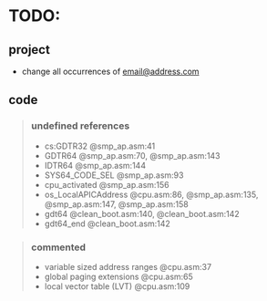 # TODO:
## project
* change all occurrences of email@address.com

## code
> ### undefined references
> * cs:GDTR32                           @smp_ap.asm:41
> * GDTR64                              @smp_ap.asm:70, @smp_ap.asm:143
> * IDTR64                              @smp_ap.asm:144
> * SYS64_CODE_SEL                      @smp_ap.asm:93
> * cpu_activated                       @smp_ap.asm:156
> * os_LocalAPICAddress                 @cpu.asm:86, @smp_ap.asm:135, @smp_ap.asm:147, @smp_ap.asm:158
> * gdt64                               @clean_boot.asm:140, @clean_boot.asm:142
> * gdt64_end                           @clean_boot.asm:142

> ### commented
> * variable sized address ranges       @cpu.asm:37
> * global paging extensions            @cpu.asm:65
> * local vector table (LVT)            @cpu.asm:109